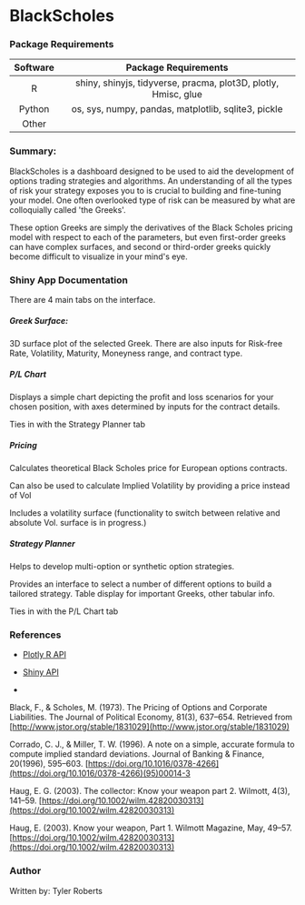 # BlackScholes

### Package Requirements
|Software|Package Requirements|
|:-:|:-:|
|R|shiny, shinyjs, tidyverse, pracma, plot3D, plotly, Hmisc, glue|
|Python|os, sys, numpy, pandas, matplotlib, sqlite3, pickle|
|Other||

### Summary:
BlackScholes is a dashboard designed to be used to aid the development of options trading strategies and algorithms. An understanding of all the types of risk your strategy exposes you to is crucial to building and fine-tuning your model. One often overlooked type of risk can be measured by what are colloquially called 'the Greeks'.

These option Greeks are simply the derivatives of the Black Scholes pricing model with respect to each of the parameters, but even first-order greeks can have complex surfaces, and second or third-order greeks quickly become difficult to visualize in your mind's eye.

### Shiny App Documentation
There are 4 main tabs on the interface.

##### Greek Surface:

3D surface plot of the selected Greek. There are also inputs for Risk-free Rate, Volatility, Maturity, Moneyness range, and contract type.

##### P/L Chart

Displays a simple chart depicting the profit and loss scenarios for your chosen position, with axes determined by inputs for the contract details.

Ties in with the Strategy Planner tab

##### Pricing

Calculates theoretical Black Scholes price for European options contracts.

Can also be used to calculate Implied Volatility by providing a price instead of Vol

Includes a volatility surface (functionality to switch between relative and absolute Vol. surface is in progress.)

##### Strategy Planner

Helps to develop multi-option or synthetic option strategies.

Provides an interface to select a number of different options to build a tailored strategy. Table display for important Greeks, other tabular info.

Ties in with the P/L Chart tab


### References
* [Plotly R API](https://plot.ly/r/)

* [Shiny API](https://shiny.rstudio.com/reference/shiny/1.0.5/)
*
Black, F., & Scholes, M. (1973). The Pricing of Options and Corporate Liabilities. The Journal of Political Economy, 81(3), 637–654. Retrieved from [http://www.jstor.org/stable/1831029](http://www.jstor.org/stable/1831029)

Corrado, C. J., & Miller, T. W. (1996). A note on a simple, accurate formula to compute implied standard deviations. Journal of Banking & Finance, 20(1996), 595–603. [https://doi.org/10.1016/0378-4266](https://doi.org/10.1016/0378-4266)(95)00014-3

Haug, E. G. (2003). The collector: Know your weapon part 2. Wilmott, 4(3), 141–59. [https://doi.org/10.1002/wilm.42820030313](https://doi.org/10.1002/wilm.42820030313)

Haug, E. (2003). Know your weapon, Part 1. Wilmott Magazine, May, 49–57. [https://doi.org/10.1002/wilm.42820030313](https://doi.org/10.1002/wilm.42820030313)


### Author
Written by: Tyler Roberts
